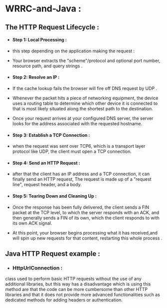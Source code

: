 # WRRC-and-Java :


## The HTTP Request Lifecycle :

* #### Step 1: Local Processing :

* this step depending on the application making the request :


* Your browser extracts the "scheme"/protocol and optional port number, resource path, and query strings .


* #### Step 2: Resolve an IP :

* If the cache lookup fails the browser will fire off DNS request by UDP .

* Whenever the packet hits a piece of networking equipment, the device uses a routing table to determine which other device it is connected to that is most likely situated along the shortest path to the destination.

* Once your request arrives at your configured DNS server, the server looks for the address associated with the requested hostname.



* #### Step 3: Establish a TCP Connection :

 * when the request was sent over TCP6,
   which is a transport layer protocol like UDP,
   the client must open a TCP connection.


* #### Step 4: Send an HTTP Request :

* after that the client has an IP address and a TCP connection, it can finally send an HTTP request, The request is made up of a "request line", request header, and a body.

* #### Step 5: Tearing Down and Cleaning Up :

* Once the response has been fully delivered, the client sends a FIN packet at the TCP level, to which the server responds with an ACK, and then generally sends a FIN of its own, which the client responds to with its own ACK signal. 

* At this point, your browser begins processing what it has received,and will spin up new requests for that content, restarting this whole process .




## Java HTTP Request example :


* ### HttpUrlConnection :

class  used to perform basic HTTP requests without the use of any additional libraries, but this way has a disadvantage which is using this method are that the code can be more cumbersome than other HTTP libraries and that it does not provide more advanced functionalities such as dedicated methods for adding headers or authentication.